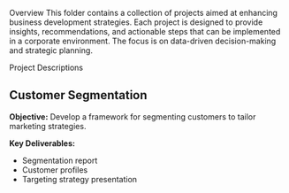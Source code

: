 Overview
This folder contains a collection of projects aimed at enhancing business development strategies. Each project is designed to provide insights, recommendations, and actionable steps that can be implemented in a corporate environment. The focus is on data-driven decision-making and strategic planning.

Project Descriptions
<div class="section">
    <h2>Customer Segmentation</h2>
    <p><strong>Objective:</strong> Develop a framework for segmenting customers to tailor marketing strategies.</p>
    <p><strong>Key Deliverables:</strong></p>
    <ul class="key-deliverables">
        <li>Segmentation report</li>
        <li>Customer profiles</li>
        <li>Targeting strategy presentation</li>
    </ul>
</div>

